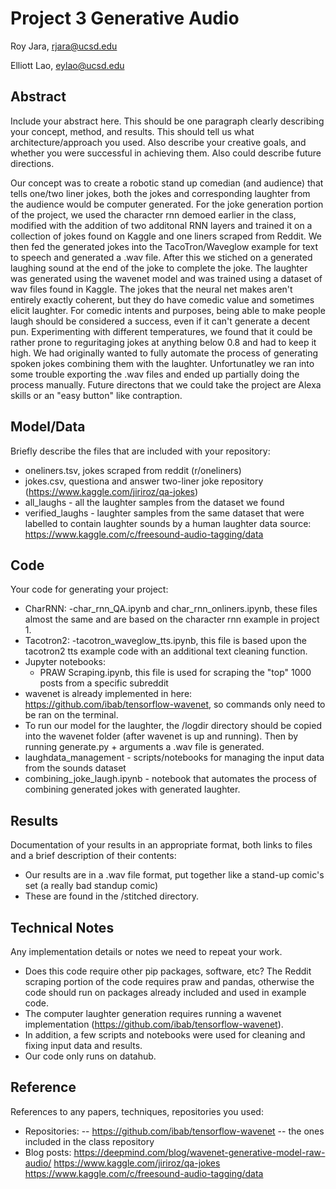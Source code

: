 # Project 3 Generative Audio

Roy Jara, rjara@ucsd.edu

Elliott Lao, eylao@ucsd.edu

## Abstract

Include your abstract here. This should be one paragraph clearly describing your concept, method, and results. This should tell us what architecture/approach you used. Also describe your creative goals, and whether you were successful in achieving them. Also could describe future directions.

Our concept was to create a robotic stand up comedian (and audience) that tells one/two liner jokes, both the jokes and corresponding laughter from the audience would be computer generated. For the joke generation portion of the project, we used the character rnn demoed earlier in the class, modified with the addition of two additonal RNN layers and trained it on a collection of jokes found on Kaggle and one liners scraped from Reddit. We then fed the generated jokes into the TacoTron/Waveglow example for text to speech and generated a .wav file. After this we stiched on a generated laughing sound at the end of the joke to complete the joke. The laughter was generated using the wavenet model and was trained using a dataset of wav files found in Kaggle. The jokes that the neural net makes aren't entirely exactly coherent, but they do have comedic value and sometimes elicit laughter. For comedic intents and purposes, being able to make people laugh should be considered a success, even if it can't generate a decent pun. Experimenting with different temperatures, we found that it could be rather prone to reguritaging jokes at anything below 0.8 and had to keep it high. We had originally wanted to fully automate the process of generating spoken jokes combining them with the laughter. Unfortunatley we ran into some trouble exporting the .wav files and ended up partially doing the process manually.  Future directons that we could take the project are Alexa skills or an "easy button" like contraption. 


## Model/Data

Briefly describe the files that are included with your repository:
- oneliners.tsv, jokes scraped from reddit (r/oneliners) 
- jokes.csv, questiona and answer two-liner joke repository (https://www.kaggle.com/jiriroz/qa-jokes)
- all_laughs - all the laughter samples from the dataset we found
- verified_laughs - laughter samples from the same dataset that were labelled to contain laughter sounds by a human
laughter data source: https://www.kaggle.com/c/freesound-audio-tagging/data


## Code

Your code for generating your project:
- CharRNN:
  -char_rnn_QA.ipynb and char_rnn_onliners.ipynb, these files almost the same and are based on the character rnn example in project 1.
- Tacotron2:
  -tacotron_waveglow_tts.ipynb, this file is based upon the tacotron2 tts example code with an additional text cleaning function.
- Jupyter notebooks: 
  - PRAW Scraping.ipynb, this file is used for scraping the "top" 1000 posts from a specific subreddit
- wavenet is already implemented in here: https://github.com/ibab/tensorflow-wavenet, so commands only need to be ran on the terminal.
- To run our model for the laughter, the /logdir directory should be copied into the wavenet folder (after wavenet is up and running). Then by running generate.py + arguments a .wav file is generated.
- laughdata_management -  scripts/notebooks for managing the input data from the sounds dataset
- combining_joke_laugh.ipynb - notebook that automates the process of combining generated jokes with generated laughter.

## Results

Documentation of your results in an appropriate format, both links to files and a brief description of their contents:
- Our results are in a .wav file format, put together like a stand-up comic's set (a really bad standup comic)
- These are found in the /stitched directory.


## Technical Notes

Any implementation details or notes we need to repeat your work. 
- Does this code require other pip packages, software, etc?
  The Reddit scraping portion of the code requires praw and pandas, otherwise the code should run on packages already included and used in example code.
- The computer laughter generation requires running a wavenet implementation (https://github.com/ibab/tensorflow-wavenet).
- In addition, a few scripts and notebooks were used for cleaning and fixing input data and results.
- Our code only runs on datahub.

## Reference

References to any papers, techniques, repositories you used:
- Repositories:
-- https://github.com/ibab/tensorflow-wavenet
-- the ones included in the class repository
- Blog posts:
https://deepmind.com/blog/wavenet-generative-model-raw-audio/
https://www.kaggle.com/jiriroz/qa-jokes
https://www.kaggle.com/c/freesound-audio-tagging/data
